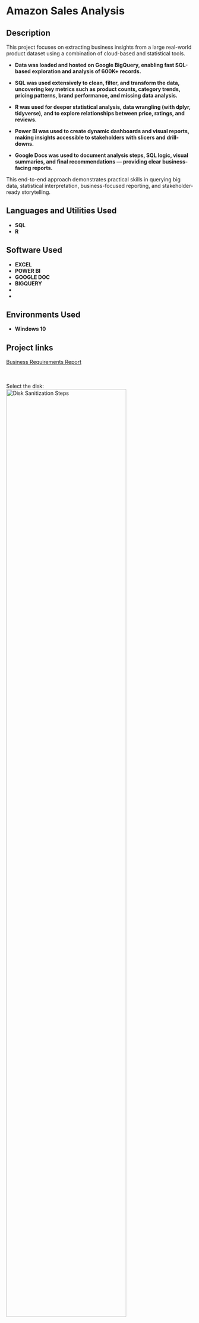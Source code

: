

<h1>Amazon Sales Analysis</h1>



<h2>Description</h2>
This project focuses on extracting business insights from a large real-world product dataset using a combination of cloud-based and statistical tools.

- <b>Data was loaded and hosted on Google BigQuery, enabling fast SQL-based exploration and analysis of 600K+ records.</b>

- <b>SQL was used extensively to clean, filter, and transform the data, uncovering key metrics such as product counts, category trends, pricing patterns, brand performance, and missing data analysis.</b>

- <b>R was used for deeper statistical analysis, data wrangling (with dplyr, tidyverse), and to explore relationships between price, ratings, and reviews.</b>

- <b>Power BI was used to create dynamic dashboards and visual reports, making insights accessible to stakeholders with slicers and drill-downs.</b>

- <b>Google Docs was used to document analysis steps, SQL logic, visual summaries, and final recommendations — providing clear business-facing reports.</b>

This end-to-end approach demonstrates practical skills in querying big data, statistical interpretation, business-focused reporting, and stakeholder-ready storytelling.</b>
<br />


<h2>Languages and Utilities Used</h2>

- <b>SQL</b> 
- <b>R</b>

<h2> Software Used</h2>

- <b>EXCEL</b> 
- <b>POWER BI</b>
- <b>GOOGLE DOC</b>
- <b>BIGQUERY</b>
- <b></b>
- <b></b>

<h2>Environments Used </h2>

- <b>Windows 10</b> 

<h2>Project links</h2>

[Business Requirements Report](https://docs.google.com/document/d/1Z-PRXiFeds40aWK4v5RHczgYr10q1t2uWhIh-F8AM5g/edit?tab=t.0>)

<br />
<br />
Select the disk:  <br/>
<img src="https://i.imgur.com/tcTyMUE.png" height="80%" width="80%" alt="Disk Sanitization Steps"/>
<br />
<br />
Enter the number of passes: <br/>
<img src="https://i.imgur.com/nCIbXbg.png" height="80%" width="80%" alt="Disk Sanitization Steps"/>
<br />
<br />
Confirm your selection:  <br/>
<img src="https://i.imgur.com/cdFHBiU.png" height="80%" width="80%" alt="Disk Sanitization Steps"/>
<br />
<br />
Wait for process to complete (may take some time):  <br/>
<img src="https://i.imgur.com/JL945Ga.png" height="80%" width="80%" alt="Disk Sanitization Steps"/>
<br />
<br />
Sanitization complete:  <br/>
<img src="https://i.imgur.com/K71yaM2.png" height="80%" width="80%" alt="Disk Sanitization Steps"/>
<br />
<br />
Observe the wiped disk:  <br/>
<img src="https://i.imgur.com/AeZkvFQ.png" height="80%" width="80%" alt="Disk Sanitization Steps"/>
</p>

<!--
 ```diff
- text in red
+ text in green
! text in orange
# text in gray
@@ text in purple (and bold)@@
```
--!>
